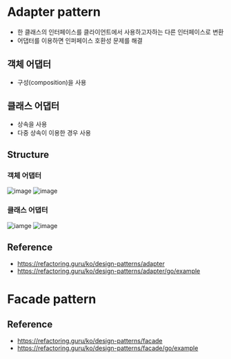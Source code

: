 # Adapter pattern
- 한 클래스의 인터페이스를 클라이언트에서 사용하고자하는 다른 인터페이스로 변환
- 어댑터를 이용하면 인퍼페이스 호환성 문제를 해결

## 객체 어댑터
- 구성(composition)을 사용

## 클래스 어댑터
- 상속을 사용
- 다중 상속이 이용한 경우 사용

## Structure
### 객체 어댑터
![image](https://t1.daumcdn.net/cfile/tistory/24231F4C575EACA210)
![image](https://refactoring.guru/images/patterns/diagrams/adapter/structure-object-adapter-2x.png)

### 클래스 어댑터
![iamge](https://t1.daumcdn.net/cfile/tistory/252CFB4F575EB62D0A)
![image](https://refactoring.guru/images/patterns/diagrams/adapter/structure-class-adapter-2x.png)

## Reference
- https://refactoring.guru/ko/design-patterns/adapter
- https://refactoring.guru/ko/design-patterns/adapter/go/example

# Facade pattern

## Reference
- https://refactoring.guru/ko/design-patterns/facade
- https://refactoring.guru/ko/design-patterns/facade/go/example